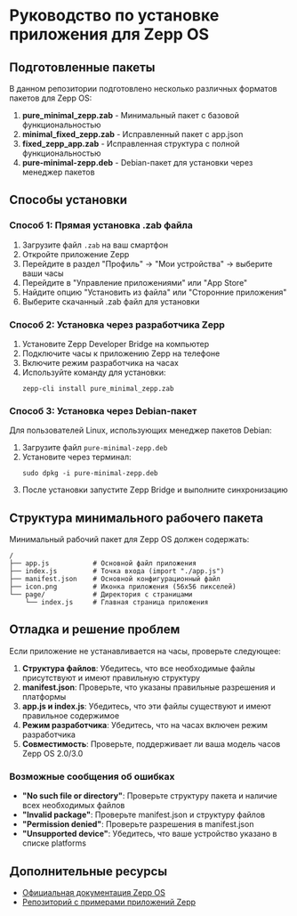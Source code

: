 # Руководство по установке приложения для Zepp OS

## Подготовленные пакеты

В данном репозитории подготовлено несколько различных форматов пакетов для Zepp OS:

1. **pure_minimal_zepp.zab** - Минимальный пакет с базовой функциональностью
2. **minimal_fixed_zepp.zab** - Исправленный пакет с app.json
3. **fixed_zepp_app.zab** - Исправленная структура с полной функциональностью
4. **pure-minimal-zepp.deb** - Debian-пакет для установки через менеджер пакетов

## Способы установки

### Способ 1: Прямая установка .zab файла

1. Загрузите файл `.zab` на ваш смартфон
2. Откройте приложение Zepp
3. Перейдите в раздел "Профиль" -> "Мои устройства" -> выберите ваши часы
4. Перейдите в "Управление приложениями" или "App Store"
5. Найдите опцию "Установить из файла" или "Сторонние приложения"
6. Выберите скачанный .zab файл для установки

### Способ 2: Установка через разработчика Zepp

1. Установите Zepp Developer Bridge на компьютер
2. Подключите часы к приложению Zepp на телефоне
3. Включите режим разработчика на часах
4. Используйте команду для установки:
   ```
   zepp-cli install pure_minimal_zepp.zab
   ```

### Способ 3: Установка через Debian-пакет

Для пользователей Linux, использующих менеджер пакетов Debian:

1. Загрузите файл `pure-minimal-zepp.deb`
2. Установите через терминал:
   ```
   sudo dpkg -i pure-minimal-zepp.deb
   ```
3. После установки запустите Zepp Bridge и выполните синхронизацию

## Структура минимального рабочего пакета

Минимальный рабочий пакет для Zepp OS должен содержать:

```
/
├── app.js           # Основной файл приложения
├── index.js         # Точка входа (import "./app.js")
├── manifest.json    # Основной конфигурационный файл
├── icon.png         # Иконка приложения (56x56 пикселей)
└── page/            # Директория с страницами
    └── index.js     # Главная страница приложения
```

## Отладка и решение проблем

Если приложение не устанавливается на часы, проверьте следующее:

1. **Структура файлов**: Убедитесь, что все необходимые файлы присутствуют и имеют правильную структуру
2. **manifest.json**: Проверьте, что указаны правильные разрешения и платформы
3. **app.js и index.js**: Убедитесь, что эти файлы существуют и имеют правильное содержимое
4. **Режим разработчика**: Убедитесь, что на часах включен режим разработчика
5. **Совместимость**: Проверьте, поддерживает ли ваша модель часов Zepp OS 2.0/3.0

### Возможные сообщения об ошибках

- **"No such file or directory"**: Проверьте структуру пакета и наличие всех необходимых файлов
- **"Invalid package"**: Проверьте manifest.json и структуру файлов
- **"Permission denied"**: Проверьте разрешения в manifest.json
- **"Unsupported device"**: Убедитесь, что ваше устройство указано в списке platforms

## Дополнительные ресурсы

- [Официальная документация Zepp OS](https://docs.zepp.com/docs/intro/)
- [Репозиторий с примерами приложений Zepp](https://github.com/zepp-health/zeppos-samples)
